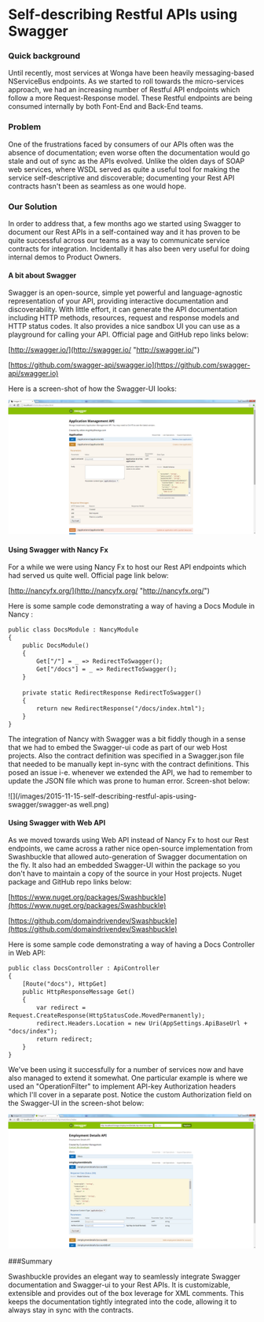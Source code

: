 # Self-describing Restful APIs using Swagger 

### Quick background

Until recently, most services at Wonga have been heavily messaging-based NServiceBus endpoints. As we started to roll towards the micro-services approach, we had an increasing number of Restful API endpoints which follow a more Request-Response model. These Restful endpoints are being consumed internally by both Font-End and Back-End teams.

### Problem
One of the frustrations faced by consumers of our APIs often was the absence of documentation; even worse often the documentation would go stale and out of sync as the APIs evolved. Unlike the olden days of SOAP web services, where WSDL served as quite a useful tool for making the service self-descriptive and discoverable; documenting your Rest API contracts hasn't been as seamless as one would hope. 

### Our Solution
In order to address that, a few months ago we started using Swagger to document our Rest APIs in a self-contained way and it has proven to be quite successful across our teams as a way to communicate service contracts for integration. Incidentally it has also been very useful for doing internal demos to Product Owners. 

#### A bit about Swagger
Swagger is an open-source, simple yet powerful and language-agnostic representation of your API, providing interactive documentation and discoverability. With little effort, it can generate the API documentation including HTTP methods, resources, request and response models and HTTP status codes. It also provides a nice sandbox UI you can use as a playground for calling your API. Official page and GitHub repo links below:

[http://swagger.io/](http://swagger.io/ "http://swagger.io/")

[https://github.com/swagger-api/swagger.io](https://github.com/swagger-api/swagger.io)


Here is a screen-shot of how the Swagger-UI looks:

![](/images/2015-11-15-self-describing-restful-apis-using-swagger/swagger-ui-app-man.png)

#### Using Swagger with Nancy Fx 
For a while we were using Nancy Fx to host our Rest API endpoints which had served us quite well. Official page link below:

[http://nancyfx.org/](http://nancyfx.org/ "http://nancyfx.org/")	

Here is some sample code demonstrating a way of having a Docs Module in Nancy :
 
	public class DocsModule : NancyModule
    {
        public DocsModule()
        {
            Get["/"] = _ => RedirectToSwagger();
            Get["/docs"] = _ => RedirectToSwagger();
        }

        private static RedirectResponse RedirectToSwagger()
        {
            return new RedirectResponse("/docs/index.html");
        }
    }

The integration of Nancy with Swagger was a bit fiddly though in a sense that we had to embed the Swagger-ui code as part of our web Host projects. Also the contract definition was specified in a Swagger.json file that needed to be manually kept in-sync with the contract definitions. This posed an issue i-e. whenever we extended the API, we had to remember to update the JSON file which was prone to human error. Screen-shot below:

![](/images/2015-11-15-self-describing-restful-apis-using-swagger/swagger-as well.png)


#### Using Swagger with Web API
As we moved towards using Web API instead of Nancy Fx to host our Rest endpoints, we came across a rather nice open-source implementation from Swashbuckle that allowed auto-generation of Swagger documentation on the fly. It also had an embedded Swagger-UI within the package so you don't have to maintain a copy of the source in your Host projects. Nuget package and GitHub repo links below:

[https://www.nuget.org/packages/Swashbuckle](https://www.nuget.org/packages/Swashbuckle)

[https://github.com/domaindrivendev/Swashbuckle](https://github.com/domaindrivendev/Swashbuckle)
 
Here is some sample code demonstrating a way of having a Docs Controller in Web API:

    public class DocsController : ApiController
    {
        [Route("docs"), HttpGet]
        public HttpResponseMessage Get()
        {
            var redirect = Request.CreateResponse(HttpStatusCode.MovedPermanently);
            redirect.Headers.Location = new Uri(AppSettings.ApiBaseUrl + "docs/index");
            return redirect;
        }
    }

We've been using it successfully for a number of services now and have also managed to extend it somewhat. One particular example is where we used an "OperationFilter" to implement API-key Authorization headers which I'll cover in a separate post. Notice the custom Authorization field on the Swagger-UI in the screen-shot below:

	
![](/images/2015-11-15-self-describing-restful-apis-using-swagger/swagger-ui-emp-details.png)


###Summary

Swashbuckle provides an elegant way to seamlessly integrate Swagger documentation and Swagger-ui to your Rest APIs. It is customizable, extensible and provides out of the box leverage for XML comments. This keeps the documentation tightly integrated into the code, allowing it to always stay in sync with the contracts.

